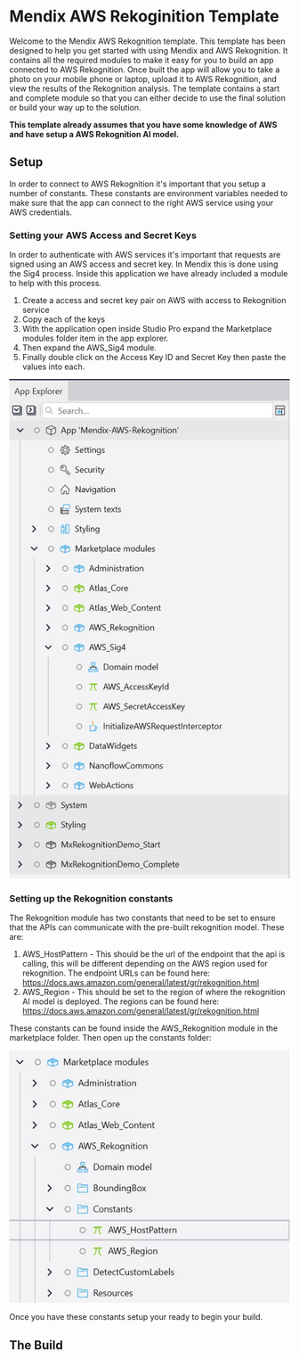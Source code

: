 # Mendix AWS Rekoginition Template
Welcome to the Mendix AWS Rekognition template. This template has been designed to help you get started with using Mendix and AWS Rekognition. It contains all the required modules to make it easy for you to build an app connected to AWS Rekognition. Once built the app will allow you to take a photo on your mobile phone or laptop, upload it to AWS Rekognition, and view the results of the Rekognition analysis. The template contains a start and complete module so that you can either decide to use the final solution or build your way up to the solution.

<b>This template already assumes that you have some knowledge of AWS and have setup a AWS Rekognition AI model.</b>

## Setup
In order to connect to AWS Rekognition it's important that you setup a number of constants. These constants are environment variables needed to make sure that the app can connect to the right AWS service using your AWS credentials.

### Setting your AWS Access and Secret Keys
In order to authenticate with AWS services it's important that requests are signed using an AWS access and secret key. In Mendix this is done using the Sig4 process. Inside this application we have already included a module to help with this process.
1. Create a access and secret key pair on AWS with access to Rekognition service
2. Copy each of the keys
3. With the application open inside Studio Pro expand the Marketplace modules folder item in the app explorer.
4. Then expand the AWS_Sig4 module.
5. Finally double click on the Access Key ID and Secret Key then paste the values into each.
<img src="readme-pics/AppExplorer.jpg"/>

### Setting up the Rekognition constants
The Rekognition module has two constants that need to be set to ensure that the APIs can communicate with the pre-built rekognition model. These are:
1. AWS_HostPattern - This should be the url of the endpoint that the api is calling, this will be different depending on the AWS region used for rekognition. The endpoint URLs can be found here: https://docs.aws.amazon.com/general/latest/gr/rekognition.html
2. AWS_Region - This should be set to the region of where the rekognition AI model is deployed. The regions can be found here: https://docs.aws.amazon.com/general/latest/gr/rekognition.html

These constants can be found inside the AWS_Rekognition module in the marketplace folder. Then open up the constants folder:

<img src="readme-pics/AppExplorer_Rekognition.jpg"/>

Once you have these constants setup your ready to begin your build.

## The Build
